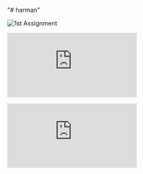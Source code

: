 "# harman" 

 
![1st Assignment](https://rawgit.com/mabhijitcontact/harman/master/)


![2nd Assignment](https://rawgit.com/mabhijitcontact/harman/master/2ndAssingment.html)


![3rd Test Cases (JASMINE STANDALONE)](https://rawgit.com/mabhijitcontact/harman/master/jasmine/SpecRunner.html)
